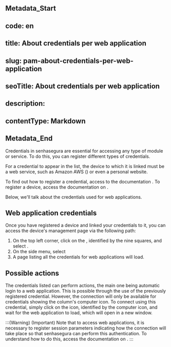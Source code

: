 ## Metadata_Start 
## code: en
## title: About credentials per web application 
## slug: pam-about-credentials-per-web-application 
## seoTitle: About credentials per web application 
## description:  
## contentType: Markdown 
## Metadata_End
Credentials in senhasegura are essential for accessing any type of module or service. To do this, you can register different types of credentials. 

For a credential to appear in the  list, the device to which it is linked must be a web service, such as Amazon AWS () or even a personal website.  

To find out how to register a credential, access to the documentation . To register a device, access the documentation on .

Below, we'll talk about the credentials used for web applications.

## Web application credentials

Once you have registered a device and linked your credentials to it, you can access the device's management page via the following path:

1. On the top left corner, click on the , identified by the nine squares, and select .
2. On the side menu, select 
3. A page listing all the credentials for web applications will load.

## Possible actions

The credentials listed can perform actions, the main one being automatic login to a web application. This is possible through the use of the previously registered credential. However, the connection will only be available for credentials showing the  column's computer icon. To connect using this credential, simply click on the  icon, identified by the computer icon, and wait for the web application to load, which will open in a new window.

:::(Warning) (Important)
Note that to access web applications, it is necessary to register session parameters indicating how the connection will take place so that senhasegura can perform this authentication. To understand how to do this, access the documentation on .
:::
